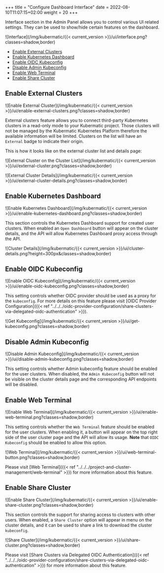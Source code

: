 +++
title = "Configure Dashboard Interface"
date = 2022-08-10T11:07:15+02:00
weight = 20
+++

Interface section in the Admin Panel allows you to control various UI related settings. They can be used to show/hide certain features on the dashboard.

![Interface](/img/kubermatic/{{< current_version >}}/ui/interface.png?classes=shadow,border)

- [Enable External Clusters](#enable-external-clusters)
- [Enable Kubernetes Dashboard](#enable-kubernetes-dashboard)
- [Enable OIDC Kubeconfig](#enable-oidc-kubeconfig)
- [Disable Admin Kubeconfig](#disable-admin-kubeconfig)
- [Enable Web Terminal](#enable-web-terminal)
- [Enable Share Cluster](#enable-share-cluster)

## Enable External Clusters

![Enable External Cluster](/img/kubermatic/{{< current_version >}}/ui/enable-external-clusters.png?classes=shadow,border)

External clusters feature allows you to connect third-party Kubernetes clusters in a read-only mode to your Kubermatic
project. Those clusters will not be managed by the Kubermatic Kubernetes Platform therefore the available information
will be limited. Clusters on the list will have an `External` badge to indicate their origin.

This is how it looks like on the external cluster list and details page:

![External Cluster on the Cluster List](/img/kubermatic/{{< current_version >}}/ui/external-cluster.png?classes=shadow,border)

![External Cluster Details](/img/kubermatic/{{< current_version >}}/ui/external-cluster-details.png?classes=shadow,border)

## Enable Kubernetes Dashboard

![Enable Kubernetes Dashboard](/img/kubermatic/{{< current_version >}}/ui/enable-kubernetes-dashboard.png?classes=shadow,border)

This section controls the Kubernetes Dashboard support for created user clusters. When enabled an `Open Dashboard`
button will appear on the cluster details, and the API will allow Kubernetes Dashboard proxy access through the API.

![Cluster Details](/img/kubermatic/{{< current_version >}}/ui/cluster-details.png?height=300px&classes=shadow,border)

## Enable OIDC Kubeconfig

![Enable OIDC Kubeconfig](/img/kubermatic/{{< current_version >}}/ui/enable-oidc-kubeconfig.png?classes=shadow,border)

This setting controls whether OIDC provider should be used as a proxy for the `kubeconfig`. For more details on this feature please visit
[OIDC Provider Configuration]({{< ref "../../../oidc-provider-configuration/share-clusters-via-delegated-oidc-authentication" >}}).

![Get Kubeconfig](/img/kubermatic/{{< current_version >}}/ui/get-kubeconfig.png?classes=shadow,border)

## Disable Admin Kubeconfig

![Disable Admin Kubeconfig](/img/kubermatic/{{< current_version >}}/ui/disable-admin-kubeconfig.png?classes=shadow,border)

This setting controls whether Admin kubeconfig feature should be enabled for the user clusters. When disabled, the `Admin Kubeconfig` button will
not be visible on the cluster details page and the corresponding API endpoints will be disabled.

## Enable Web Terminal

![Enable Web Terminal](/img/kubermatic/{{< current_version >}}/ui/enable-web-terminal.png?classes=shadow,border)

This setting controls whether the `Web Terminal` feature should be enabled for the user clusters. When enabling it, a button will appear on the
top right side of the user cluster page and the API will allow its usage. **Note** that `OIDC Kubeconfig` should be enabled to allow this option.

![Web Terminal](/img/kubermatic/{{< current_version >}}/ui/web-terminal-button.png?classes=shadow,border)

Please visit [Web Terminal]({{< ref "../../../project-and-cluster-management/web-terminal" >}}) for more information about this feature.

## Enable Share Cluster

![Enable Share Cluster](/img/kubermatic/{{< current_version >}}/ui/enable-share-cluster.png?classes=shadow,border)

This section controls the support for sharing access to clusters with other users. When enabled, a `Share Cluster`
option will appear in menu on the cluster details, and it can be used to share a link to download the cluster `kubeconfig`.

![Share Cluster](/img/kubermatic/{{< current_version >}}/ui/share-cluster.png?classes=shadow,border)

Please visit [Share Clusters via Delegated OIDC Authentication]({{< ref "../../../oidc-provider-configuration/share-clusters-via-delegated-oidc-authentication" >}}) for more information about this feature.
